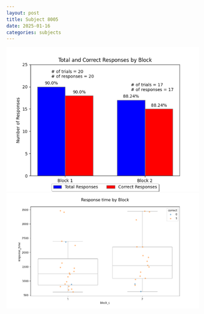 ```yaml
---
layout: post
title: Subject 8005
date: 2025-01-16
categories: subjects
---
```


![](data/8005/run-20/8005_ATS_responses.png)
![](data/8005/run-20/8005_ATS_rt.png)

